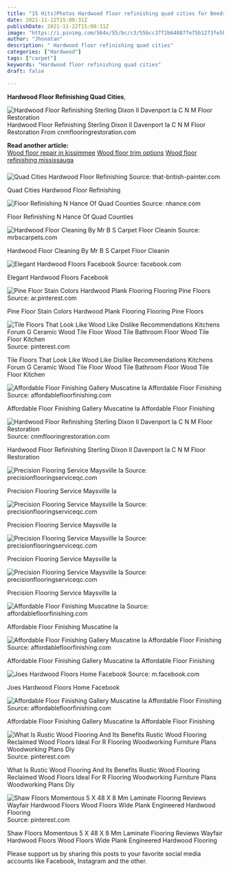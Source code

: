 ```yaml
---
title: "15 Hits|Photos Hardwood floor refinishing quad cities for Beedroom Remodeling"
date: 2021-11-22T15:00:31Z
publishDate: 2021-11-22T15:00:31Z
image: "https://i.pinimg.com/564x/55/bc/c3/55bcc37f2b640877e75b1273fe5b1d2c.jpg"
author: "Jhonatan"
description: " Hardwood floor refinishing quad cities"
categories: ["Hardwood"]
tags: ["carpet"]
keywords: "Hardwood floor refinishing quad cities"
draft: false

---
```

<!-- Head tag Code -->
**Hardwood Floor Refinishing Quad Cities**, 

![Hardwood Floor Refinishing Sterling Dixon Il Davenport Ia C N M Floor Restoration](https://cnmflooringrestoration.com/files/2019/07/1564152120279_bigstock_lacquering_wood_floors_worker_293976532.jpg "Hardwood Floor Refinishing Sterling Dixon Il Davenport Ia C N M Floor Restoration")
Hardwood Floor Refinishing Sterling Dixon Il Davenport Ia C N M Floor Restoration From cnmflooringrestoration.com

**Read another article:**  
[Wood floor repair in kissimmee](/wood-floor-repair-in-kissimmee/)
[Wood floor trim options](/wood-floor-trim-options/)
[Wood floor refinishing mississauga](/wood-floor-refinishing-mississauga/)




### 

 


![Quad Cities Hardwood Floor Refinishing](http://www.that-british-painter.com/images/hardwoodwarren2.jpg "Quad Cities Hardwood Floor Refinishing")
Source: that-british-painter.com

Quad Cities Hardwood Floor Refinishing  

![Floor Refinishing N Hance Of Quad Counties](https://www.nhance.com/quadcounties/files/2014/11/floor_renewal_featured.jpg "Floor Refinishing N Hance Of Quad Counties")
Source: nhance.com

Floor Refinishing N Hance Of Quad Counties  

![Hardwood Floor Cleaning By Mr B S Carpet Floor Cleanin](https://lirp.cdn-website.com/de33b100/dms3rep/multi/opt/Hardwood-2BFloor-2BCleaning-2B2-480w.jpg "Hardwood Floor Cleaning By Mr B S Carpet Floor Cleanin")
Source: mrbscarpets.com

Hardwood Floor Cleaning By Mr B S Carpet Floor Cleanin  

![Elegant Hardwood Floors Facebook](https://lookaside.fbsbx.com/lookaside/crawler/media/?media_id=280598120288162 "Elegant Hardwood Floors Facebook")
Source: facebook.com

Elegant Hardwood Floors Facebook  

![Pine Floor Stain Colors Hardwood Plank Flooring Flooring Pine Floors](https://i.pinimg.com/originals/31/6f/d8/316fd82746b3a8cf5126260e030384ff.jpg "Pine Floor Stain Colors Hardwood Plank Flooring Flooring Pine Floors")
Source: ar.pinterest.com

Pine Floor Stain Colors Hardwood Plank Flooring Flooring Pine Floors  

![Tile Floors That Look Like Wood Like Dislike Recommendations Kitchens Forum G Ceramic Wood Tile Floor Wood Tile Bathroom Floor Wood Tile Floor Kitchen](https://i.pinimg.com/originals/08/1f/a0/081fa03f524b0d2849db97e29500cdd7.jpg "Tile Floors That Look Like Wood Like Dislike Recommendations Kitchens Forum G Ceramic Wood Tile Floor Wood Tile Bathroom Floor Wood Tile Floor Kitchen")
Source: pinterest.com

Tile Floors That Look Like Wood Like Dislike Recommendations Kitchens Forum G Ceramic Wood Tile Floor Wood Tile Bathroom Floor Wood Tile Floor Kitchen  

![Affordable Floor Finishing Gallery Muscatine Ia Affordable Floor Finishing](https://affordablefloorfinishing.com/files/2019/05/20.jpg "Affordable Floor Finishing Gallery Muscatine Ia Affordable Floor Finishing")
Source: affordablefloorfinishing.com

Affordable Floor Finishing Gallery Muscatine Ia Affordable Floor Finishing  

![Hardwood Floor Refinishing Sterling Dixon Il Davenport Ia C N M Floor Restoration](https://cnmflooringrestoration.com/files/2019/07/1564152120279_bigstock_lacquering_wood_floors_worker_293976532.jpg "Hardwood Floor Refinishing Sterling Dixon Il Davenport Ia C N M Floor Restoration")
Source: cnmflooringrestoration.com

Hardwood Floor Refinishing Sterling Dixon Il Davenport Ia C N M Floor Restoration  

![Precision Flooring Service Maysville Ia](https://precisionflooringserviceqc.com/OptimaMedia/images/P_21564/ba2d4915-5f6b-407b-a214-d7b6648d7ebd.jpg "Precision Flooring Service Maysville Ia")
Source: precisionflooringserviceqc.com

Precision Flooring Service Maysville Ia  

![Precision Flooring Service Maysville Ia](https://precisionflooringserviceqc.com/OptimaMedia/images/P_21564/3d6cc93b-54c4-41a4-b953-591d384e753d.jpg "Precision Flooring Service Maysville Ia")
Source: precisionflooringserviceqc.com

Precision Flooring Service Maysville Ia  

![Precision Flooring Service Maysville Ia](https://precisionflooringserviceqc.com/OptimaMedia/images/P_21564/b3077d7a-459e-44c7-959d-1f1d8f68358d.jpg "Precision Flooring Service Maysville Ia")
Source: precisionflooringserviceqc.com

Precision Flooring Service Maysville Ia  

![Precision Flooring Service Maysville Ia](https://precisionflooringserviceqc.com/OptimaMedia/images/P_21564/38f011a8-bff6-49e5-ac04-543f28f35d15.jpg "Precision Flooring Service Maysville Ia")
Source: precisionflooringserviceqc.com

Precision Flooring Service Maysville Ia  

![Affordable Floor Finishing Muscatine Ia](https://affordablefloorfinishing.com/files/2019/05/22-(1).jpg "Affordable Floor Finishing Muscatine Ia")
Source: affordablefloorfinishing.com

Affordable Floor Finishing Muscatine Ia  

![Affordable Floor Finishing Gallery Muscatine Ia Affordable Floor Finishing](https://affordablefloorfinishing.com/files/2019/05/carpet_removal_and_pre_finished_hardwood_floor_install4.jpg "Affordable Floor Finishing Gallery Muscatine Ia Affordable Floor Finishing")
Source: affordablefloorfinishing.com

Affordable Floor Finishing Gallery Muscatine Ia Affordable Floor Finishing  

![Joes Hardwood Floors Home Facebook](https://lookaside.fbsbx.com/lookaside/crawler/media/?media_id=593609967716229 "Joes Hardwood Floors Home Facebook")
Source: m.facebook.com

Joes Hardwood Floors Home Facebook  

![Affordable Floor Finishing Gallery Muscatine Ia Affordable Floor Finishing](https://affordablefloorfinishing.com/files/2019/05/19.jpg "Affordable Floor Finishing Gallery Muscatine Ia Affordable Floor Finishing")
Source: affordablefloorfinishing.com

Affordable Floor Finishing Gallery Muscatine Ia Affordable Floor Finishing  

![What Is Rustic Wood Flooring And Its Benefits Rustic Wood Flooring Reclaimed Wood Floors Ideal For R Flooring Woodworking Furniture Plans Woodworking Plans Diy](https://i.pinimg.com/originals/70/1a/7e/701a7e8cd496d7ef4c383f142aa3228c.jpg "What Is Rustic Wood Flooring And Its Benefits Rustic Wood Flooring Reclaimed Wood Floors Ideal For R Flooring Woodworking Furniture Plans Woodworking Plans Diy")
Source: pinterest.com

What Is Rustic Wood Flooring And Its Benefits Rustic Wood Flooring Reclaimed Wood Floors Ideal For R Flooring Woodworking Furniture Plans Woodworking Plans Diy  

![Shaw Floors Momentous 5 X 48 X 8 Mm Laminate Flooring Reviews Wayfair Hardwood Floors Wood Floors Wide Plank Engineered Hardwood Flooring](https://i.pinimg.com/564x/55/bc/c3/55bcc37f2b640877e75b1273fe5b1d2c.jpg "Shaw Floors Momentous 5 X 48 X 8 Mm Laminate Flooring Reviews Wayfair Hardwood Floors Wood Floors Wide Plank Engineered Hardwood Flooring")
Source: pinterest.com

Shaw Floors Momentous 5 X 48 X 8 Mm Laminate Flooring Reviews Wayfair Hardwood Floors Wood Floors Wide Plank Engineered Hardwood Flooring  

Please support us by sharing this posts to your favorite social media accounts like Facebook, Instagram and the other.

